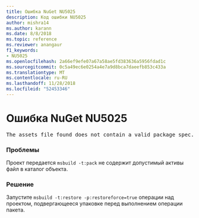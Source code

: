 ```yaml
---
title: Ошибка NuGet NU5025
description: Код ошибки NU5025
author: mishra14
ms.author: karann
ms.date: 8/8/2018
ms.topic: reference
ms.reviewer: anangaur
f1_keywords:
- NU5025
ms.openlocfilehash: 2a66ef9efe07a67a58ae5fd383636a5956fdad1c
ms.sourcegitcommit: 0c5a49ec6e0254a4e7a9d8bca7daeefb853c433a
ms.translationtype: MT
ms.contentlocale: ru-RU
ms.lasthandoff: 11/28/2018
ms.locfileid: "52453346"
---
```

# <a name="nuget-error-nu5025"></a>Ошибка NuGet NU5025
<pre>The assets file found does not contain a valid package spec. Try restoring the project again. The location of the assets file is F:\project\obj\project.assets.json.</pre>

### <a name="issue"></a>Проблемы

Проект передается `msbuild -t:pack` не содержит допустимый активы файл в каталог объекта.


### <a name="solution"></a>Решение

Запустите `msbuild -t:restore -p:restoreforce=true` операции над проектом, подвергающееся упаковке перед выполнением операции пакета.

